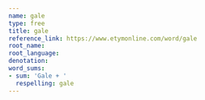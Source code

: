 ```yaml
---
name: gale
type: free
title: gale
reference_link: https://www.etymonline.com/word/gale
root_name: 
root_language: 
denotation: 
word_sums:
- sum: 'Gale + '
  respelling: gale
---
```


